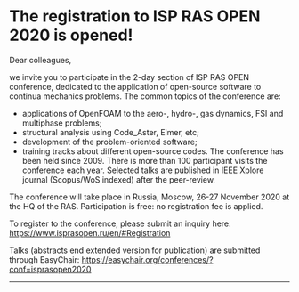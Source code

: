 The registration to ISP RAS OPEN 2020 is opened!
==================
Dear colleagues,

we invite you to participate in the 2-day section of ISP RAS OPEN conference, dedicated to the application of open-source software to continua mechanics problems. The common topics of the conference are:
- applications of OpenFOAM to the aero-, hydro-, gas dynamics, FSI and multiphase problems;
- structural analysis using Code_Aster, Elmer, etc;
- development of the problem-oriented software;
- training tracks about different open-source codes.
The conference has been held since 2009. There is more than 100 participant visits the conference each year. Selected talks are published in IEEE Xplore journal (Scopus/WoS indexed) after the peer-review.

The conference will take place in Russia, Moscow, 26-27 November 2020 at the HQ of the RAS. Participation is free: no registration fee is applied.

To register to the conference, please submit an inquiry here: https://www.isprasopen.ru/en/#Registration

Talks (abstracts end extended version for publication) are submitted through EasyChair:
https://easychair.org/conferences/?conf=isprasopen2020
______________________________________________________________________________________________________________________